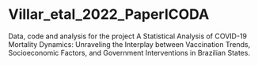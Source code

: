 # Villar_etal_2022_PaperICODA
Data, code and analysis for the project A Statistical Analysis of COVID-19 Mortality Dynamics: Unraveling the Interplay between Vaccination Trends, Socioeconomic Factors, and Government Interventions in Brazilian States.
